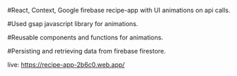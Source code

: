#React, Context, Google firebase recipe-app with UI animations on api calls.

#Used gsap javascript library for animations.

#Reusable components and functions for animations.

#Persisting and retrieving data from firebase firestore.

live: https://recipe-app-2b6c0.web.app/
